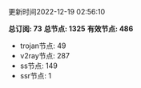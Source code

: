 更新时间2022-12-19 02:56:10

**总订阅: 73**
**总节点: 1325**
**有效节点: 486**
- trojan节点: 49
- v2ray节点: 287
- ss节点: 149
- ssr节点: 1
